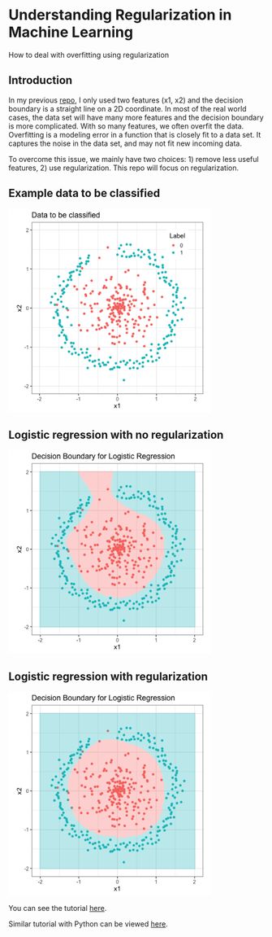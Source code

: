 Understanding Regularization in Machine Learning
================
How to deal with overfitting using regularization

Introduction
------------

In my previous [repo](https://github.com/JunWorks/Logistic-Regression-from-scratch-in-R), I only used two features (x1, x2) and the decision boundary is a straight line on a 2D coordinate. In most of the real world cases, the data set will have many more features and the decision boundary is more complicated. With so many features, we often overfit the data. Overfitting is a modeling error in a function that is closely fit to a data set. It captures the noise in the data set, and may not fit new incoming data.

To overcome this issue, we mainly have two choices: 1) remove less useful features, 2) use regularization. This repo will focus on regularization.

Example data to be classified
------------

<p float="left">
  <img src="/images/data_plot.png" width="400" />
</p>

Logistic regression with no regularization
------------
<p float="left">
  <img src="/images/no_reg.png" width="400" />
</p>

Logistic regression with regularization
------------
<p float="left">
  <img src="/images/reg.png" width="400" />
</p>

You can see the tutorial [here](https://towardsdatascience.com/understanding-regularization-in-machine-learning-5a0369ac73b9#3b9a-5d25d83f41c6).

Similar tutorial with Python can be viewed [here](https://github.com/JunWorks/ML-Algorithm-with-Python).
